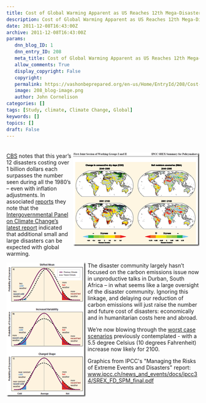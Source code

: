 ```yaml
---
title: Cost of Global Warming Apparent as US Reaches 12th Mega-Disasters in 2011-- each over a Billion $
description: Cost of Global Warming Apparent as US Reaches 12th Mega-Disasters in 2011-- each over a Billion $
date: 2011-12-08T16:43:00Z
archive: 2011-12-08T16:43:00Z
params:
   dnn_blog_ID: 1
   dnn_entry_ID: 208
   meta_title: Cost of Global Warming Apparent as US Reaches 12th Mega-Disasters in 2011-- each over a Billion $
   allow_comments: True
   display_copyright: False
   copyright: 
   permalink: https://vashonbeprepared.org/en-us/Home/EntryId/208/Cost-of-Global-Warming-Apparent-as-US-Reaches-12th-Mega-Disasters-in-2011-each-over-a-Billion
   image: 208_blog-image.png
   author: John Cornelison
categories: []
tags: [Study, climate, Climate Change, Global]
keywords: []
topics: []
draft: False
---
```


<div class="wlWriterHeaderFooter" style="padding-bottom: 4px; margin: 0px; padding-left: 0px; padding-right: 0px; float: none; padding-top: 4px;"></div>
<p><a href="/images/dnnBlog/1/208/Windows-Live-Writer-5bf7f0a7ff0a_70D8-image_2.png"><img title="image" style="background-image: none;   margin: 0px 0px 5px 5px; padding-left: 0px; padding-right: 0px; display: inline; float: right;   padding-top: 0px;border: 0px solid;" alt="Graphic from IPCC's " src="/images/dnnBlog/1/208/Windows-Live-Writer-5bf7f0a7ff0a_70D8-image_thumb.png" /></a><a href="http://www.cbsnews.com/8301-201_162-57339130/2011-deals-u.s-12-billion-dollar-disasters" target="_blank">CBS</a> notes that this year&rsquo;s 12 disasters costing over 1 billion dollars each surpasses the number seen during all the 1980&rsquo;s &ndash; even with inflation adjustments. In associated <a href="http://www.cbsnews.com/8301-205_162-57327472/climate-scientists-more-extreme-weather-coming" target="_blank">reports</a> they note that the <a href="http://www.ipcc.ch/news_and_events/docs/ipcc34/SREX_FD_SPM_final.pdf" target="_blank">Intergovernmental Panel on Climate Change&rsquo;s</a> <a href="http://www.eenews.net/public/climatewire/2011/11/18/1?page_type=print" target="_blank">latest report</a> indicated that additional small and large disasters can be expected with global warming.</p>
<p><a href="/images/dnnBlog/1/208/Windows-Live-Writer-5bf7f0a7ff0a_70D8-image_6.png"><img title="image" style="background-image: none;   margin: 0px 5px 0px 0px; padding-left: 0px; padding-right: 0px; display: inline; float: left;   padding-top: 0px;border: 0px solid;" alt="Graphic from IPCC's " src="/images/dnnBlog/1/208/Windows-Live-Writer-5bf7f0a7ff0a_70D8-image_thumb_2.png" /></a>The disaster community largely hasn&rsquo;t focused on the carbon emissions issue now in unproductive talks in Durban, South Africa &ndash; in what seems like a large oversight of the disaster community. Ignoring this linkage, and delaying our reduction of carbon emissions will just raise the number and future cost of disasters: economically and in humanitarian costs here and abroad.</p>
<p>We&rsquo;re now blowing through the <a href="http://www.washingtonpost.com/blogs/ezra-klein/post/global-co2-emissions-outpacing-worst-case-scenarios/2011/11/04/gIQA74r1mM_blog.html" target="_blank">worst case scenarios</a> previously contemplated - with a 5.5 degree Celsius (10 degrees Fahrenheit) increase now likely for 2100.</p>
<p>Graphics from IPCC's "Managing the Risks of Extreme Events and Disasters" report:<br />
<a href="http://www.ipcc.ch/news_and_events/docs/ipcc34/SREX_FD_SPM_final.pdf">www.ipcc.ch/news_and_events/docs/ipcc34/SREX_FD_SPM_final.pdf</a></p>
